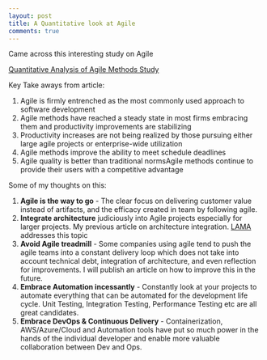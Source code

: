 ```yaml
---
layout: post
title: A Quantitative look at Agile
comments: true
---
```


Came across this interesting study on Agile

[Quantitative Analysis of Agile Methods Study](https://www.infoq.com/articles/reifer-agile-study-2017)

Key Take aways from article:

1. Agile is firmly entrenched as the most commonly used approach to software development
1. Agile methods have reached a steady state in most firms embracing them and productivity improvements are stabilizing
1. Productivity increases are not being realized by those pursuing either large agile projects or enterprise-wide utilization
1. Agile methods improve the ability to meet schedule deadlines
1. Agile quality is better than traditional normsAgile methods continue to provide their users with a competitive advantage

Some of my thoughts on this:

1. **Agile is the way to go** - The clear focus on delivering customer value instead of artifacts, and the efficacy created in team by following agile.
1. **Integrate architecture** judiciously into Agile projects especially for larger projects. My previous article on architecture integration. [LAMA](http://ramachandran.io/lama) addresses this topic
1. **Avoid Agile treadmill** - Some companies using agile tend to push the agile teams into a constant delivery loop which does not take into account technical debt, integration of architecture, and even reflection for improvements. I will publish an article on how to improve this in the future.
1. **Embrace Automation incessantly** - Constantly look at your projects to automate everything that can be automated for the development life cycle. Unit Testing, Integration Testing, Performance Testing etc are all great candidates.
1. **Embrace DevOps & Continuous Delivery** - Containerization, AWS/Azure/Cloud and Automation tools have put so much power in the hands of the individual developer and enable more valuable collaboration between Dev and Ops.
